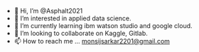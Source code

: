 - 👋 Hi, I’m @Asphalt2021
- 👀 I’m interested in applied data science.
- 🌱 I’m currently learning ibm watson studio and google cloud.
- 💞️ I’m looking to collaborate on Kaggle, Gitlab.
- 📫 How to reach me ... monsijsarkar2201@gmail.com

<!---
Asphalt2021/Asphalt2021 is a ✨ special ✨ repository because its `README.md` (this file) appears on your GitHub profile.
You can click the Preview link to take a look at your changes.
--->
